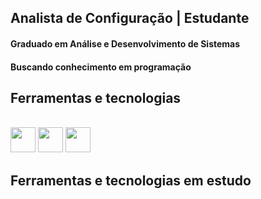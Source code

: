 ## Analista de Configuração | Estudante 

<h4>Graduado em Análise e Desenvolvimento de Sistemas</h4>
<h4>Buscando conhecimento em programação</h4>

## Ferramentas e tecnologias </h2>

<div style="display: inline_block">
  <br>
  
  <img width = "40" src="https://cdn.jsdelivr.net/gh/devicons/devicon/icons/javascript/javascript-original.svg">   
  <img width = "40" src="https://cdn.jsdelivr.net/gh/devicons/devicon/icons/bootstrap/bootstrap-original.svg" />
  <img width = "40" src="https://cdn.jsdelivr.net/gh/devicons/devicon/icons/microsoftsqlserver/microsoftsqlserver-plain-wordmark.svg" />
  
     
          

</div>

## Ferramentas e tecnologias em estudo </h2>

